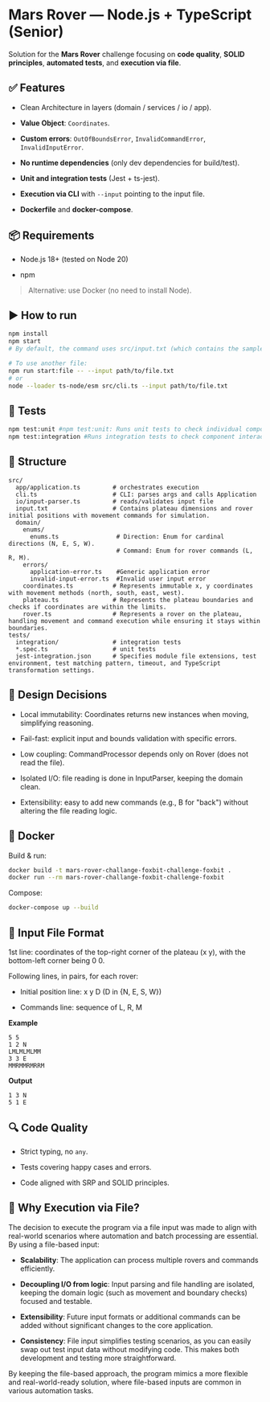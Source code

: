 
# Mars Rover — Node.js + TypeScript (Senior)

Solution for the **Mars Rover** challenge focusing on **code quality**, **SOLID principles**, **automated tests**, and **execution via file**.

## ✅ Features

-   Clean Architecture in layers (domain / services / io / app).
    
-   **Value Object**: `Coordinates`.
    
-   **Custom errors**: `OutOfBoundsError`, `InvalidCommandError`, `InvalidInputError`.
    
-   **No runtime dependencies** (only dev dependencies for build/test).
    
-   **Unit and integration tests** (Jest + ts-jest).
    
-   **Execution via CLI** with `--input` pointing to the input file.
    
-   **Dockerfile** and **docker-compose**.
    

## 📦 Requirements

-   Node.js 18+ (tested on Node 20)
    
-   npm
    

> Alternative: use Docker (no need to install Node).

## ▶️ How to run

```bash
npm install
npm start
# By default, the command uses src/input.txt (which contains the sample input).

# To use another file:
npm run start:file -- --input path/to/file.txt
# or
node --loader ts-node/esm src/cli.ts --input path/to/file.txt

```

## 🧪 Tests

```bash
npm test:unit #npm test:unit: Runs unit tests to check individual components.
npm test:integration #Runs integration tests to check component interactions.

```

## 🧰 Structure

```text
src/
  app/application.ts         # orchestrates execution
  cli.ts                     # CLI: parses args and calls Application
  io/input-parser.ts         # reads/validates input file
  input.txt                  # Contains plateau dimensions and rover initial positions with movement commands for simulation.
  domain/
    enums/
      enums.ts                # Direction: Enum for cardinal directions (N, E, S, W).
                              # Command: Enum for rover commands (L, R, M).
    errors/
      application-error.ts    #Generic application error
      invalid-input-error.ts  #Invalid user input error
    coordinates.ts           # Represents immutable x, y coordinates with movement methods (north, south, east, west).
    plateau.ts               # Represents the plateau boundaries and checks if coordinates are within the limits.
    rover.ts                 # Represents a rover on the plateau, handling movement and command execution while ensuring it stays within boundaries.
tests/
  integration/               # integration tests
  *.spec.ts                  # unit tests
  jest-integration.json      # Specifies module file extensions, test environment, test matching pattern, timeout, and TypeScript transformation settings.

```

## 🧠 Design Decisions

-   Local immutability: Coordinates returns new instances when moving, simplifying reasoning.
    
-   Fail-fast: explicit input and bounds validation with specific errors.
    
-   Low coupling: CommandProcessor depends only on Rover (does not read the file).
    
-   Isolated I/O: file reading is done in InputParser, keeping the domain clean.
    
-   Extensibility: easy to add new commands (e.g., B for "back") without altering the file reading logic.
    

## 🐳 Docker

Build & run:

```bash
docker build -t mars-rover-challange-foxbit-challenge-foxbit .
docker run --rm mars-rover-challange-foxbit-challenge-foxbit

```

Compose:

```bash
docker-compose up --build

```

## 📄 Input File Format

1st line: coordinates of the top-right corner of the plateau (x y), with the bottom-left corner being 0 0.

Following lines, in pairs, for each rover:

-   Initial position line: x y D (D in {N, E, S, W})
    
-   Commands line: sequence of L, R, M
    

**Example**

```text
5 5
1 2 N
LMLMLMLMM
3 3 E
MMRMMRMRRM

```

**Output**

```text
1 3 N
5 1 E

```

## 🔍 Code Quality

-   Strict typing, no `any`.
    
-   Tests covering happy cases and errors.
    
-   Code aligned with SRP and SOLID principles.
    

## 📝 Why Execution via File?

The decision to execute the program via a file input was made to align with real-world scenarios where automation and batch processing are essential. By using a file-based input:

-   **Scalability**: The application can process multiple rovers and commands efficiently.
    
-   **Decoupling I/O from logic**: Input parsing and file handling are isolated, keeping the domain logic (such as movement and boundary checks) focused and testable.
    
-   **Extensibility**: Future input formats or additional commands can be added without significant changes to the core application.
    
-   **Consistency**: File input simplifies testing scenarios, as you can easily swap out test input data without modifying code. This makes both development and testing more straightforward.
    

By keeping the file-based approach, the program mimics a more flexible and real-world-ready solution, where file-based inputs are common in various automation tasks.